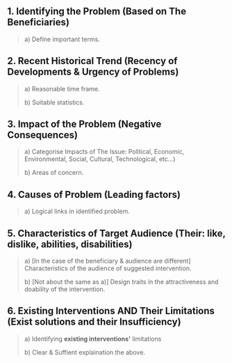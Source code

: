## 1. Identifying the Problem (Based on The Beneficiaries)

> a) Define important terms.

## 2. Recent Historical Trend (Recency of Developments & Urgency of Problems)

> a) Reasonable time frame.
>
> b) Suitable statistics.

## 3. Impact of the Problem (Negative Consequences)

> a) Categorise Impacts of The Issue: Political, Economic, Environmental, Social, Cultural, Technological, etc...)
>
> b) Areas of concern.

## 4. Causes of Problem (Leading factors)

> a) Logical links in identified problem.

## 5. Characteristics of Target Audience (Their: like, dislike, abilities, disabilities)

> a) [In the case of the beneficiary & audience are different] Characteristics of the audience of suggested intervention.
>
> b) [Not about the same as a)] Design traits in the attractiveness and doability of the intervention.

## 6. Existing Interventions AND Their Limitations (Exist solutions and their Insufficiency)

> a) Identifying <b>existing interventions'</b> limitations
>
> b) Clear & Suffient explaination the above.
